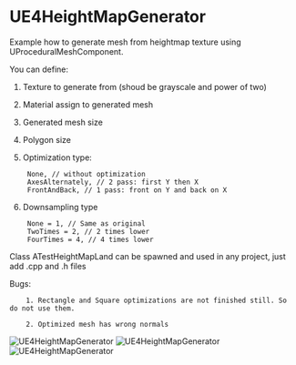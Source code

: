 # UE4HeightMapGenerator

Example how to generate mesh from heightmap texture using UProceduralMeshComponent.

You can define:

1. Texture to generate from (shoud be grayscale and power of two)

2. Material assign to generated mesh

3. Generated mesh size

4. Polygon size

5. Optimization type:

		None, // without optimization
		AxesAlternately, // 2 pass: first Y then X
		FrontAndBack, // 1 pass: front on Y and back on X
	
6. Downsampling type

		None = 1, // Same as original
		TwoTimes = 2, // 2 times lower
		FourTimes = 4, // 4 times lower


Class ATestHeightMapLand can be spawned and used in any project, just add .cpp and .h files

Bugs:

		1. Rectangle and Square optimizations are not finished still. So do not use them.

		2. Optimized mesh has wrong normals

![UE4HeightMapGenerator](https://github.com/h2ogit/UE4HeightMapGenerator/blob/master/1.png)
![UE4HeightMapGenerator](https://github.com/h2ogit/UE4HeightMapGenerator/blob/master/2.png)
![UE4HeightMapGenerator](https://github.com/h2ogit/UE4HeightMapGenerator/blob/master/3.png)

